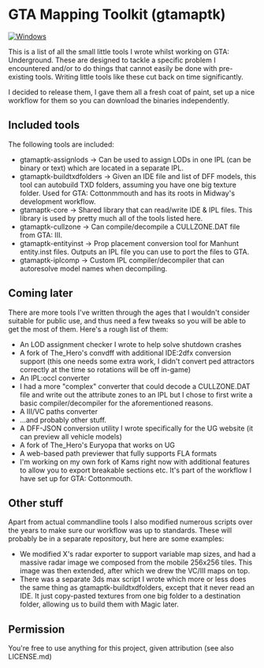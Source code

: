 # GTA Mapping Toolkit (gtamaptk)
[![Windows](https://github.com/dkluin/gtamaptk/actions/workflows/build-windows.yml/badge.svg)](https://github.com/dkluin/gtamaptk/actions/workflows/build-windows.yml)

This is a list of all the small little tools I wrote whilst working on GTA: Underground.
These are designed to tackle a specific problem I encountered and/or to do things that cannot easily be done with pre-existing tools. Writing little tools like these cut back on time significantly.

I decided to release them, I gave them all a fresh coat of paint, set up a nice workflow for them so you can download the binaries independently.

## Included tools
The following tools are included:

- gtamaptk-assignlods -> Can be used to assign LODs in one IPL (can be binary or text) which are located in a separate IPL.
- gtamaptk-buildtxdfolders -> Given an IDE file and list of DFF models, this tool can autobuild TXD folders, assuming you have one big texture folder. Used for GTA: Cottonmmouth and has its roots in Midway's development workflow.
- gtamaptk-core -> Shared library that can read/write IDE & IPL files. This library is used by pretty much all of the tools listed here.
- gtamaptk-cullzone -> Can compile/decompile a CULLZONE.DAT file from GTA: III.
- gtamaptk-entityinst -> Prop placement conversion tool for Manhunt entity.inst files. Outputs an IPL file you can use to port the files to GTA.
- gtamaptk-iplcomp -> Custom IPL compiler/decompiler that can autoresolve model names when decompiling.

## Coming later
There are more tools I've written through the ages that I wouldn't consider suitable for public use, and thus need a few tweaks so you will be able to get the most of them. Here's a rough list of them:

- An LOD assignment checker I wrote to help solve shutdown crashes
- A fork of The_Hero's convdff with additional IDE:2dfx conversion support (this one needs some extra work, I didn't convert ped attractors correctly at the time so rotations will be off in-game)
- An IPL:occl converter
- I had a more "complex" converter that could decode a CULLZONE.DAT file and write out the attribute zones to an IPL but I chose to first write a basic compiler/decompiler for the aforementioned reasons. 
- A III/VC paths converter
- ...and probably other stuff.
- A DFF-JSON conversion utility I wrote specifically for the UG website (it can preview all vehicle models)
- A fork of The_Hero's Euryopa that works on UG
- A web-based path previewer that fully supports FLA formats
- I'm working on my own fork of Kams right now with additional features to allow you to export breakable sections etc. It's part of the workflow I have set up for GTA: Cottonmouth.

## Other stuff
Apart from actual commandline tools I also modified numerous scripts over the years to make sure our workflow was up to standards. These will probably be in a separate repository, but here are some examples:

- We modified X's radar exporter to support variable map sizes, and had a massive radar image we composed from the mobile 256x256 tiles. This image was then extended, after which we drew the VC/III maps on top.
- There was a separate 3ds max script I wrote which more or less does the same thing as gtamaptk-buildtxdfolders, except that it never read an IDE. It just copy-pasted textures from one big folder to a destination folder, allowing us to build them with Magic later.

## Permission
You're free to use anything for this project, given attribution (see also LICENSE.md)
